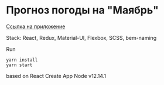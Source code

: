 # Прогноз погоды на "Маябрь"
[Ссылка на приложение](https://iliaov.github.io/LevelTravel/build)

Stack: React, Redux, Material-UI, Flexbox, SCSS, bem-naming

Run
```
yarn install
yarn start
```

based on React Create App Node v12.14.1
